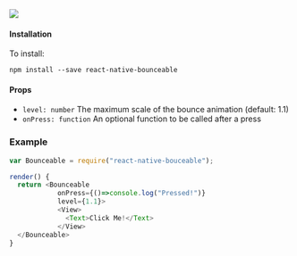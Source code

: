 <img src="https://zippy.gfycat.com/DimTeemingIraniangroundjay.gif"/>

#### Installation
To install:
```
npm install --save react-native-bounceable
```

#### Props
- `level: number`
  The maximum scale of the bounce animation (default: 1.1)
- `onPress: function`
  An optional function to be called after a press

### Example
```js
var Bounceable = require("react-native-bouceable");

render() {
  return <Bounceable
            onPress={()=>console.log("Pressed!")}
            level={1.1}>
            <View>
              <Text>Click Me!</Text>
            </View>
  </Bounceable>
}
```
